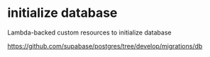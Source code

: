 # initialize database

Lambda-backed custom resources to initialize database

https://github.com/supabase/postgres/tree/develop/migrations/db

